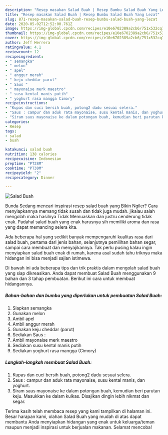 ```yaml
---
description: "Resep masakan Salad Buah | Resep Bumbu Salad Buah Yang Lezat"
title: "Resep masakan Salad Buah | Resep Bumbu Salad Buah Yang Lezat"
slug: 871-resep-masakan-salad-buah-resep-bumbu-salad-buah-yang-lezat
date: 2020-05-02T12:52:00.761Z
image: https://img-global.cpcdn.com/recipes/e10e6702389a2cb6/751x532cq70/salad-buah-foto-resep-utama.jpg
thumbnail: https://img-global.cpcdn.com/recipes/e10e6702389a2cb6/751x532cq70/salad-buah-foto-resep-utama.jpg
cover: https://img-global.cpcdn.com/recipes/e10e6702389a2cb6/751x532cq70/salad-buah-foto-resep-utama.jpg
author: Jeff Herrera
ratingvalue: 4.1
reviewcount: 12
recipeingredient:
- " semangka"
- " melon"
- " apel"
- " anggur merah"
- " keju cheddar parut"
- " Saus "
- " mayonaise merk maestro"
- " susu kental manis putih"
- " yoghurt rasa mangga Cimory"
recipeinstructions:
- "Kupas dan cuci bersih buah, potong2 dadu sesuai selera."
- "Saus : campur dan aduk rata mayonaise, susu kental manis, dan yoghurt."
- "Siram saus mayonaise ke dalam potongan buah, kemudian beri parutan keju. Masukkan ke dalam kulkas. Disajikan dingin lebih nikmat dan segar."
categories:
- Resep
tags:
- salad
- buah

katakunci: salad buah 
nutrition: 138 calories
recipecuisine: Indonesian
preptime: "PT28M"
cooktime: "PT30M"
recipeyield: "2"
recipecategory: Dinner

---
```



![Salad Buah](https://img-global.cpcdn.com/recipes/e10e6702389a2cb6/751x532cq70/salad-buah-foto-resep-utama.jpg)

Bunda Sedang mencari inspirasi resep salad buah yang Bikin Ngiler? Cara menyiapkannya memang tidak susah dan tidak juga mudah. jikalau salah mengolah maka hasilnya Tidak Memuaskan dan justru cenderung tidak enak. Padahal salad buah yang enak harusnya sih memiliki aroma dan rasa yang dapat memancing selera kita.

Ada beberapa hal yang sedikit banyak mempengaruhi kualitas rasa dari salad buah, pertama dari jenis bahan, selanjutnya pemilihan bahan segar, sampai cara membuat dan menyajikannya. Tak perlu pusing kalau ingin menyiapkan salad buah enak di rumah, karena asal sudah tahu triknya maka hidangan ini bisa menjadi sajian istimewa.




Di bawah ini ada beberapa tips dan trik praktis dalam mengolah salad buah yang siap dikreasikan. Anda dapat membuat Salad Buah menggunakan 9 bahan dan 3 tahap pembuatan. Berikut ini cara untuk membuat hidangannya.

<!--inarticleads1-->

##### Bahan-bahan dan bumbu yang diperlukan untuk pembuatan Salad Buah:

1. Siapkan  semangka
1. Gunakan  melon
1. Ambil  apel
1. Ambil  anggur merah
1. Gunakan  keju cheddar (parut)
1. Sediakan  Saus :
1. Ambil  mayonaise merk maestro
1. Sediakan  susu kental manis putih
1. Sediakan  yoghurt rasa mangga (Cimory)




<!--inarticleads2-->

##### Langkah-langkah membuat Salad Buah:

1. Kupas dan cuci bersih buah, potong2 dadu sesuai selera.
1. Saus : campur dan aduk rata mayonaise, susu kental manis, dan yoghurt.
1. Siram saus mayonaise ke dalam potongan buah, kemudian beri parutan keju. Masukkan ke dalam kulkas. Disajikan dingin lebih nikmat dan segar.




Terima kasih telah membaca resep yang kami tampilkan di halaman ini. Besar harapan kami, olahan Salad Buah yang mudah di atas dapat membantu Anda menyiapkan hidangan yang enak untuk keluarga/teman maupun menjadi inspirasi untuk berjualan makanan. Selamat mencoba!

